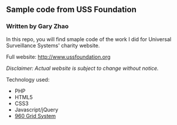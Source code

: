## Sample code from USS Foundation

### Written by Gary Zhao

In this repo, you will find smaple code of the work I did for Universal Surveillance Systems' charity website.

Full website: http://www.ussfoundation.org


*Disclaimer: Actual website is subject to change without notice.*

Technology used:
* PHP
* HTML5
* CSS3
* Javascript/jQuery
* [960 Grid System](http://960.gs)

